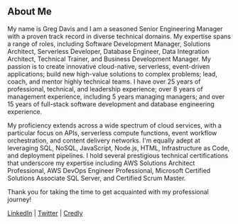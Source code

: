 ## About Me

My name is Greg Davis and I am a seasoned Senior Engineering Manager with a proven track record in diverse technical domains. My expertise spans a range of roles, including Software Development Manager, Solutions Architect, Serverless Developer, Database Engineer, Data Integration Architect, Technical Trainer, and Business Development Manager. My passion is to create innovative cloud-native, serverless, event-driven applications; build new high-value solutions to complex problems; lead, coach, and mentor highly technical teams. I have over 25 years of professional, technical, and leadership experience; over 8 years of management experience, including 5 years managing managers; and over 15 years of full-stack software development and database engineering experience.

My proficiency extends across a wide spectrum of cloud services, with a particular focus on APIs, serverless compute functions, event workflow orchestration, and content delivery networks. I'm equally adept at leveraging SQL, NoSQL, JavaScript, Node.js, HTML, Infrastructure as Code, and deployment pipelines. I hold several prestigious technical certifications that underscore my expertise including AWS Solutions Architect Professional, AWS DevOps Engineer Professional, Microsoft Certified Solutions Associate SQL Server, and Certified Scrum Master.

Thank you for taking the time to get acquainted with my professional journey!

[LinkedIn](https://www.linkedin.com/in/gregtx/) | [Twitter](https://twitter.com/ServerlessGuy) | [Credly](https://www.credly.com/users/gregtx/)
